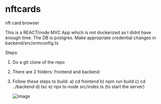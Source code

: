 # nftcards
nft card browser

This is a REACT/node MVC App which is not dockerized as I didnt have enough time. The DB is postgres. Make appropriate credential changes in backend/src/ormconfig.ts

Steps:
1. Do a git clone of the repo
2. There are 2 folders: frontend and backend
3. Follow these steps to build:
   a) cd frontend
   b) npm run build
   c) cd ../backend
   d) tsc
   e) npx ts-node src/index.ts (to start the server)

   ![image](https://github.com/user-attachments/assets/796c7db1-1f10-4254-a185-71608bf91201)

